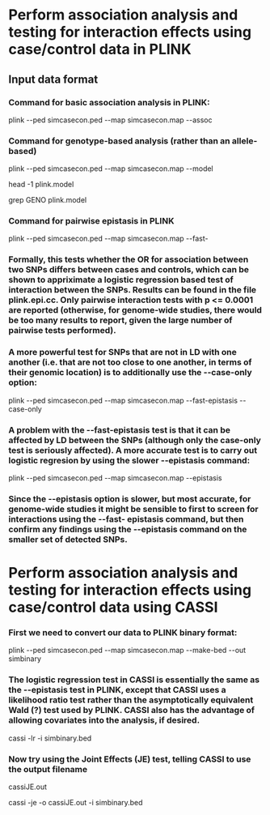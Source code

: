 # Perform association analysis and testing for interaction effects using case/control data in PLINK

## Input data format


### Command for basic association analysis in PLINK:

plink --ped simcasecon.ped --map simcasecon.map --assoc

### Command for genotype-based analysis (rather than an allele-based)

plink --ped simcasecon.ped --map simcasecon.map --model

head -1 plink.model

grep GENO plink.model

### Command for pairwise epistasis in PLINK

plink --ped simcasecon.ped --map simcasecon.map --fast-

### Formally, this tests whether the OR for association between two SNPs differs between cases and controls, which can be shown to appriximate a logistic regression based test of interaction between the SNPs. Results can be found in the file plink.epi.cc. Only pairwise interaction tests with p <= 0.0001 are reported (otherwise, for genome-wide studies, there would be too many results to report, given the large number of pairwise tests performed).

### A more powerful test for SNPs that are not in LD with one another (i.e. that are not too close to one another, in terms of their genomic location) is to additionally use the --case-only option:

plink --ped simcasecon.ped --map simcasecon.map --fast-epistasis --case-only

### A problem with the --fast-epistasis test is that it can be affected by LD between the SNPs (although only the case-only test is seriously affected). A more accurate test is to carry out logistic regresion by using the slower --epistasis command:

plink --ped simcasecon.ped --map simcasecon.map --epistasis

### Since the --epistasis option is slower, but most accurate, for genome-wide studies it might be sensible to first to screen for interactions using the --fast- epistasis command, but then confirm any findings using the --epistasis command on the smaller set of detected SNPs.


# Perform association analysis and testing for interaction effects using case/control data using CASSI

### First we need to convert our data to PLINK binary format:

plink --ped simcasecon.ped --map simcasecon.map --make-bed --out simbinary

### The logistic regression test in CASSI is essentially the same as the --epistasis test in PLINK, except that CASSI uses a likelihood ratio test rather than the asymptotically equivalent Wald (?) test used by PLINK. CASSI also has the advantage of allowing covariates into the analysis, if desired.

cassi -lr -i simbinary.bed

### Now try using the Joint Effects (JE) test, telling CASSI to use the output filename

cassiJE.out

cassi -je -o cassiJE.out -i simbinary.bed












